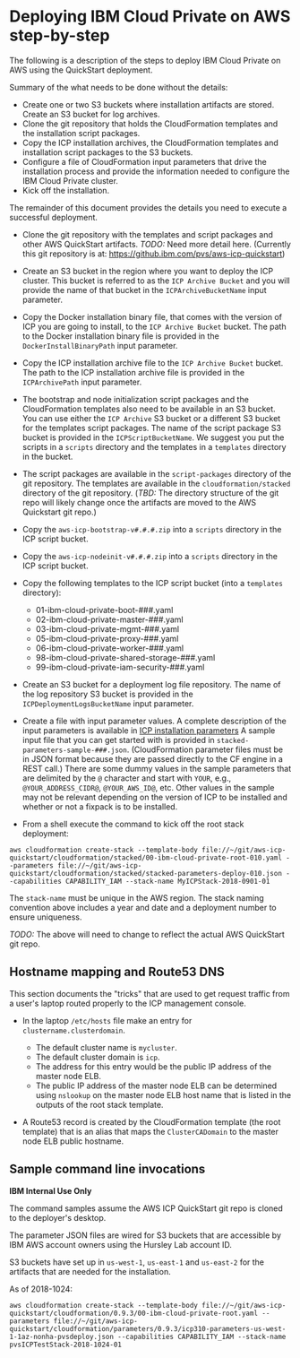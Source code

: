 # Deploying IBM Cloud Private on AWS step-by-step

The following is a description of the steps to deploy IBM Cloud Private on AWS using the QuickStart deployment.

Summary of the what needs to be done without the details:
- Create one or two S3 buckets where installation artifacts are stored.  Create an S3 bucket for log archives.
- Clone the git repository that holds the CloudFormation templates and the installation script packages.
- Copy the ICP installation archives, the CloudFormation templates and installation script packages to the S3 buckets.
- Configure a file of CloudFormation input parameters that drive the installation process and provide the information needed to configure the IBM Cloud Private cluster.
- Kick off the installation.

The remainder of this document provides the details you need to execute a successful deployment.

- Clone the git repository with the templates and script packages and other AWS QuickStart artifacts. *TODO:* Need more detail here.  (Currently this git repository is at: https://github.ibm.com/pvs/aws-icp-quickstart)

- Create an S3 bucket in the region where you want to deploy the ICP cluster.  This bucket is referred to as the `ICP Archive Bucket` and you will provide the name of that bucket in the `ICPArchiveBucketName` input parameter.
- Copy the Docker installation binary file, that comes with the version of ICP you are going to install, to the `ICP Archive Bucket` bucket.  The path to the Docker installation binary file is provided in the `DockerInstallBinaryPath` input parameter.
- Copy the ICP installation archive file to the `ICP Archive Bucket` bucket. The path to the ICP installation archive file is provided in the `ICPArchivePath` input parameter.

- The bootstrap and node initialization script packages and the CloudFormation templates also need to be available in an S3 bucket.  You can use either the `ICP Archive` S3 bucket or a different S3 bucket for the templates script packages.  The name of the script package S3 bucket is provided in the `ICPScriptBucketName`. We suggest you put the scripts in a `scripts` directory and the templates in a `templates` directory in the bucket.
- The script packages are available in the `script-packages` directory of the git repository.  The templates are available in the `cloudformation/stacked` directory of the git repository.  (*TBD:* The directory structure of the git repo will likely change once the artifacts are moved to the AWS Quickstart git repo.)
- Copy the `aws-icp-bootstrap-v#.#.#.zip` into a `scripts` directory in the ICP script bucket.
- Copy the `aws-icp-nodeinit-v#.#.#.zip` into a `scripts` directory in the ICP script bucket.
- Copy the following templates to the ICP script bucket (into a `templates` directory):
  - 01-ibm-cloud-private-boot-###.yaml
  - 02-ibm-cloud-private-master-###.yaml
  - 03-ibm-cloud-private-mgmt-###.yaml
  - 05-ibm-cloud-private-proxy-###.yaml
  - 06-ibm-cloud-private-worker-###.yaml
  - 98-ibm-cloud-private-shared-storage-###.yaml
  - 99-ibm-cloud-private-iam-security-###.yaml

- Create an S3 bucket for a deployment log file repository.  The name of the log repository S3 bucket is provided in the `ICPDeploymentLogsBucketName` input parameter.

- Create a file with input parameter values.  A complete description of the input parameters is available in [ICP installation parameters](input-parameters.md) A sample input file that you can get started with is provided in `stacked-parameters-sample-###.json`.  (CloudFormation parameter files must be in JSON format because they are passed directly to the CF engine in a REST call.) There are some dummy values in the sample parameters that are delimited by the `@` character and start with `YOUR`, e.g., `@YOUR_ADDRESS_CIDR@`, `@YOUR_AWS_ID@`, etc.  Other values in the sample may not be relevant depending on the version of ICP to be installed and whether or not a fixpack is to be installed.

- From a shell execute the command to kick off the root stack deployment:
```
aws cloudformation create-stack --template-body file://~/git/aws-icp-quickstart/cloudformation/stacked/00-ibm-cloud-private-root-010.yaml --parameters file://~/git/aws-icp-quickstart/cloudformation/stacked/stacked-parameters-deploy-010.json --capabilities CAPABILITY_IAM --stack-name MyICPStack-2018-0901-01
```
The `stack-name` must be unique in the AWS region.  The stack naming convention above includes a year and date and a deployment number to ensure uniqueness.

*TODO:* The above will need to change to reflect the actual AWS QuickStart git repo.

## Hostname mapping and Route53 DNS

This section documents the "tricks" that are used to get request traffic from a user's laptop routed properly to the ICP management console.

- In the laptop `/etc/hosts` file make an entry for `clustername.clusterdomain`.  
  - The default cluster name is `mycluster`.  
  - The default cluster domain is `icp`.  
  - The address for this entry would be the public IP address of the master node ELB.
  - The public IP address of the master node ELB can be determined using `nslookup` on the master node ELB host name that is listed in the outputs of the root stack template.

- A Route53 record is created by the CloudFormation template (the root template) that is an alias that maps the `ClusterCADomain` to the master node ELB public hostname.

## Sample command line invocations

**IBM Internal Use Only**

The command samples assume the AWS ICP QuickStart git repo is cloned to the deployer's desktop.  

The parameter JSON files are wired for S3 buckets that are accessible by IBM AWS account owners using the Hursley Lab account ID.  

S3 buckets have set up in `us-west-1`, `us-east-1` and `us-east-2` for the artifacts that are needed for the installation.

As of 2018-1024:

```
aws cloudformation create-stack --template-body file://~/git/aws-icp-quickstart/cloudformation/0.9.3/00-ibm-cloud-private-root.yaml --parameters file://~/git/aws-icp-quickstart/cloudformation/parameters/0.9.3/icp310-parameters-us-west-1-1az-nonha-pvsdeploy.json --capabilities CAPABILITY_IAM --stack-name pvsICPTestStack-2018-1024-01
```
